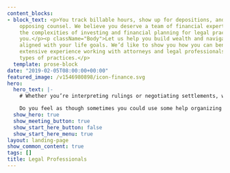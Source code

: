 ```yaml
---
content_blocks:
- block_text: <p>You track billable hours, show up for depositions, and deal with
    opposing counsel. We believe you deserve a team of financial experts who understand
    the complexities of investing and financial planning for legal practitioners like
    you.</p><p className="Body">Let us help you build wealth and navigate financial decisions
    aligned with your life goals. We’d like to show you how you can benefit from our
    extensive experience working with attorneys and legal professionals across all
    types of practices.</p>
  template: prose-block
date: "2019-02-05T08:00:00+00:00"
featured_image: /v1546980898/icon-finance.svg
hero:
  hero_text: |-
    # Whether you’re interpreting rulings or negotiating settlements, working in the legal profession comes with unique financial challenges and opportunities.

    Do you feel as though sometimes you could use some help organizing and managing your financial life? Are you looking to build wealth while minimizing risk? Our clients do, and that’s why we’re here. As your financial advocate we collaborate with your accountants, legal counsel and other trusted advisors, saving you time and ensuring that your best interest always comes first.
  show_hero: true
  show_meeting_button: true
  show_start_here_button: false
  show_start_here_menu: true
layout: landing-page
show_common_content: true
tags: []
title: Legal Professionals
---
```

